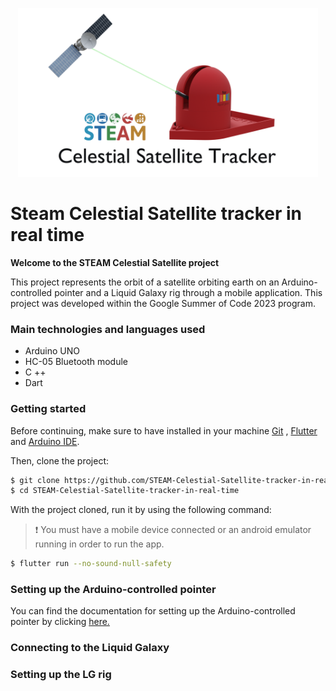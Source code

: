 <p align="center">
  <img width="480" height="270" alt="Steam Celestial Satellite tracker in real time" src="./assets/logo.png">
</p>

# Steam Celestial Satellite tracker in real time

__Welcome to the STEAM Celestial Satellite project__

This project represents the orbit of a satellite orbiting earth on an
Arduino-controlled pointer and a Liquid Galaxy rig through a mobile application. This project was developed within the Google Summer of Code 2023 program.


 ### Main technologies and languages used

* Arduino UNO
* HC-05 Bluetooth module
* C ++
* Dart

### Getting started

Before continuing, make sure to have installed in your machine [Git](https://git-scm.com/) , [Flutter](https://flutter.dev) and [Arduino IDE](https://www.arduino.cc/en/software).

Then, clone the project:

```bash
$ git clone https://github.com/STEAM-Celestial-Satellite-tracker-in-real-time.git
$ cd STEAM-Celestial-Satellite-tracker-in-real-time
```

With the project cloned, run it by using the following command:

> ❗ You must have a mobile device connected or an android emulator running in order to run the app.

```bash
$ flutter run --no-sound-null-safety
```
### Setting up the Arduino-controlled pointer

You can find the documentation for setting up the Arduino-controlled pointer by clicking [here.](https://docs.google.com/document/d/1NfXiyhhtKBtD2GL_H1Qew8CYwpoZ0U3u9v3ifMiTAcE/edit)

### Connecting to the Liquid Galaxy

### Setting up the LG rig
